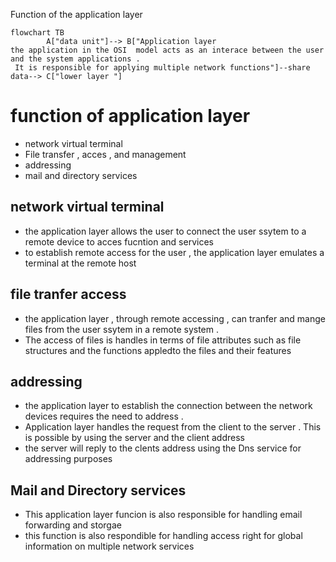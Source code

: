 Function of the application layer 
``` mermaid 
flowchart TB
		A["data unit"]--> B["Application layer   
the application in the OSI  model acts as an interace between the user and the system applications .
 It is responsible for applying multiple network functions"]--share data--> C["lower layer "]

```

# function of application layer 
- network virtual terminal 
- File transfer , acces , and management 
- addressing 
- mail and directory services 
## network virtual terminal 
- the application layer allows the user to connect the user ssytem to a remote device to acces fucntion and services 
- to establish remote access for the user , the application layer emulates a terminal at the remote host 
## file tranfer access 
- the application layer , through remote accessing , can tranfer and mange files from the user ssytem in a remote system . 
- The access of files is handles in terms of file attributes such as file structures and the functions appledto the files and their features 

## addressing 
- the application layer to establish the connection between the network devices requires the need to address . 
- Application layer handles the request from the client to the server . This is possible by using the server and the client address 
- the server will reply to the clents address using the Dns service for addressing purposes 
## Mail and Directory services 
- This application layer funcion is also responsible for handling email forwarding and storgae 
- this function is also respondible for handling access right for global information on multiple network services 
